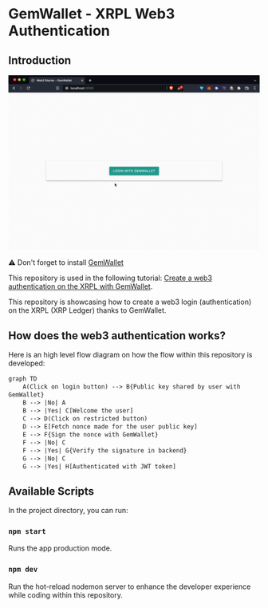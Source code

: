 # GemWallet - XRPL Web3 Authentication

## Introduction

![](Web3AuthGemWalletDemo.gif)

:warning: Don't forget to install [GemWallet](https://gemwallet.app)

This repository is used in the following tutorial: [Create a web3 authentication on the XRPL with GemWallet](https://youtu.be/20EjOtXnICY).

This repository is showcasing how to create a web3 login (authentication) on the XRPL (XRP Ledger) thanks to GemWallet.

## How does the web3 authentication works?

Here is an high level flow diagram on how the flow within this repository is developed:

```mermaid
graph TD
    A(Click on login button) --> B{Public key shared by user with GemWallet}
    B --> |No| A
    B --> |Yes| C[Welcome the user]
    C --> D(Click on restricted button)
    D --> E[Fetch nonce made for the user public key]
    E --> F{Sign the nonce with GemWallet}
    F --> |No| C
    F --> |Yes| G{Verify the signature in backend}
    G --> |No| C
    G --> |Yes| H[Authenticated with JWT token]
```

## Available Scripts

In the project directory, you can run:

### `npm start`

Runs the app production mode.

### `npm dev`

Run the hot-reload nodemon server to enhance the developer experience while coding within this repository.
